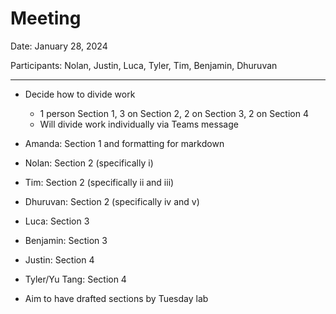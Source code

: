 # Meeting

Date: January 28, 2024

Participants: Nolan, Justin, Luca, Tyler, Tim, Benjamin, Dhuruvan

---

- Decide how to divide work
   - 1 person Section 1, 3 on Section 2, 2 on Section 3, 2 on Section 4
   - Will divide work individually via Teams message
- Amanda: Section 1 and formatting for markdown
- Nolan: Section 2 (specifically i)
- Tim: Section 2 (specifically ii and iii)
- Dhuruvan: Section 2 (specifically iv and v)
- Luca: Section 3
- Benjamin: Section 3
- Justin: Section 4
- Tyler/Yu Tang: Section 4

- Aim to have drafted sections by Tuesday lab
